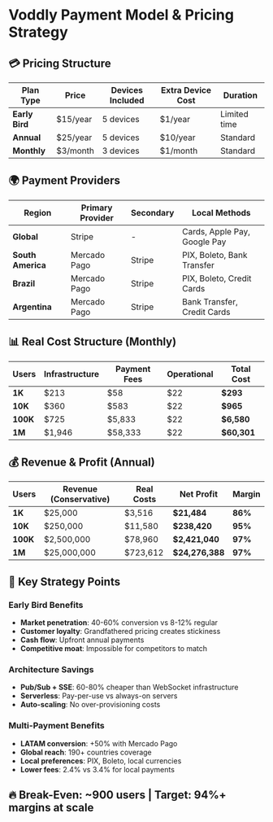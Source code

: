 # Voddly Payment Model & Pricing Strategy

## 💳 Pricing Structure

| Plan Type | Price | Devices Included | Extra Device Cost | Duration |
|-----------|-------|------------------|-------------------|----------|
| **Early Bird** | $15/year | 5 devices | $1/year | Limited time |
| **Annual** | $25/year | 5 devices | $10/year | Standard |
| **Monthly** | $3/month | 3 devices | $1/month | Standard |

## 🌍 Payment Providers

| Region | Primary Provider | Secondary | Local Methods |
|--------|-----------------|-----------|---------------|
| **Global** | Stripe | - | Cards, Apple Pay, Google Pay |
| **South America** | Mercado Pago | Stripe | PIX, Boleto, Bank Transfer |
| **Brazil** | Mercado Pago | Stripe | PIX, Boleto, Credit Cards |
| **Argentina** | Mercado Pago | Stripe | Bank Transfer, Credit Cards |

## 📊 Real Cost Structure (Monthly)

| Users | Infrastructure | Payment Fees | Operational | **Total Cost** |
|-------|---------------|--------------|-------------|----------------|
| **1K** | $213 | $58 | $22 | **$293** |
| **10K** | $360 | $583 | $22 | **$965** |
| **100K** | $725 | $5,833 | $22 | **$6,580** |
| **1M** | $1,946 | $58,333 | $22 | **$60,301** |

## 💰 Revenue & Profit (Annual)

| Users | Revenue (Conservative) | Real Costs | Net Profit | Margin |
|-------|----------------------|------------|------------|--------|
| **1K** | $25,000 | $3,516 | **$21,484** | **86%** |
| **10K** | $250,000 | $11,580 | **$238,420** | **95%** |
| **100K** | $2,500,000 | $78,960 | **$2,421,040** | **97%** |
| **1M** | $25,000,000 | $723,612 | **$24,276,388** | **97%** |

## 🎯 Key Strategy Points

### Early Bird Benefits
- **Market penetration**: 40-60% conversion vs 8-12% regular
- **Customer loyalty**: Grandfathered pricing creates stickiness
- **Cash flow**: Upfront annual payments
- **Competitive moat**: Impossible for competitors to match

### Architecture Savings
- **Pub/Sub + SSE**: 60-80% cheaper than WebSocket infrastructure
- **Serverless**: Pay-per-use vs always-on servers
- **Auto-scaling**: No over-provisioning costs

### Multi-Payment Benefits
- **LATAM conversion**: +50% with Mercado Pago
- **Global reach**: 190+ countries coverage
- **Local preferences**: PIX, Boleto, local currencies
- **Lower fees**: 2.4% vs 3.4% for local payments

## 🔥 Break-Even: ~900 users | Target: 94%+ margins at scale